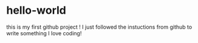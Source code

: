 # hello-world
this is my first github project !
I just followed the instuctions from github to write something
I love coding!
